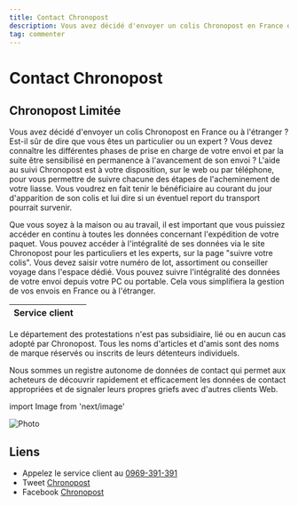```yaml
---
title: Contact Chronopost
description: Vous avez décidé d'envoyer un colis Chronopost en France ou à l'étranger ? Est-il sûr de dire que vous êtes un particulier ou un expert ? Vous devez connaître les différentes phases de prise en charge de votre envoi et par la suite être sensibilisé en permanence à l'avancement de son envoi ? L'aide au suivi Chronopost est à votre disposition, sur le web ou par téléphone, pour vous permettre de suivre chacune des étapes de l'acheminement de votre liasse. Vous voudrez en fait tenir le bénéficiaire au courant du jour d'apparition de son colis et lui dire si un éventuel report du transport pourrait survenir....
tag: commenter
---
```


# Contact Chronopost

## Chronopost Limitée

Vous avez décidé d'envoyer un colis Chronopost en France ou à l'étranger ? Est-il sûr de dire que vous êtes un particulier ou un expert ? Vous devez connaître les différentes phases de prise en charge de votre envoi et par la suite être sensibilisé en permanence à l'avancement de son envoi ? L'aide au suivi Chronopost est à votre disposition, sur le web ou par téléphone, pour vous permettre de suivre chacune des étapes de l'acheminement de votre liasse. Vous voudrez en fait tenir le bénéficiaire au courant du jour d'apparition de son colis et lui dire si un éventuel report du transport pourrait survenir.

Que vous soyez à la maison ou au travail, il est important que vous puissiez accéder en continu à toutes les données concernant l'expédition de votre paquet. Vous pouvez accéder à l'intégralité de ses données via le site Chronopost pour les particuliers et les experts, sur la page "suivre votre colis". Vous devez saisir votre numéro de lot, assortiment ou conseiller voyage dans l'espace dédié. Vous pouvez suivre l'intégralité des données de votre envoi depuis votre PC ou portable. Cela vous simplifiera la gestion de vos envois en France ou à l'étranger.

| **Service client** |                                                                                                         |
| ---------- | --------------------------------------------------------------------------------------------------------------------------- |
Le département des protestations n'est pas subsidiaire, lié ou en aucun cas adopté par Chronopost. Tous les noms d'articles et d'amis sont des noms de marque réservés ou inscrits de leurs détenteurs individuels.

Nous sommes un registre autonome de données de contact qui permet aux acheteurs de découvrir rapidement et efficacement les données de contact appropriées et de signaler leurs propres griefs avec d'autres clients Web.

import Image from 'next/image'

<Image
  src="/images/Logo-Chronopost-2.jpg"
  alt="Photo"
  width={210}
  height={110}
  priority
  className="next-image"
/>

## Liens

- Appelez le service client au [0969-391-391](0969-391-391)
- Tweet [Chronopost](https://twitter.com/Chronopost)
- Facebook [Chronopost](https://www.facebook.com/chronopost)

[^1]: Footnote **can have markup**

    and multiple paragraphs.

[^2]: Footnote text.
